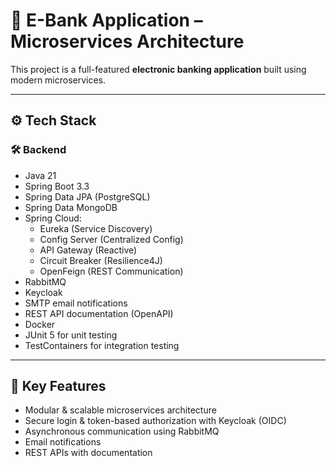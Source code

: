 # 🏦 E-Bank Application – Microservices Architecture

This project is a full-featured **electronic banking application** built using modern microservices.

---

## ⚙️ Tech Stack

### 🛠 Backend 

- Java 21
- Spring Boot 3.3
- Spring Data JPA (PostgreSQL)
- Spring Data MongoDB
- Spring Cloud:
  - Eureka (Service Discovery)
  - Config Server (Centralized Config)
  - API Gateway (Reactive)
  - Circuit Breaker (Resilience4J)
  - OpenFeign (REST Communication)
- RabbitMQ
- Keycloak
- SMTP email notifications
- REST API documentation (OpenAPI)
- Docker
- JUnit 5 for unit testing
- TestContainers for integration testing

---

## 🚀 Key Features

- Modular & scalable microservices architecture
- Secure login & token-based authorization with Keycloak (OIDC)
- Asynchronous communication using RabbitMQ
- Email notifications
- REST APIs with documentation
